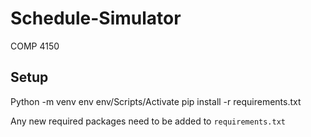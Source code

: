 # Schedule-Simulator
COMP 4150

## Setup
Python -m venv env
env/Scripts/Activate
pip install -r requirements.txt

Any new required packages need to be added to `requirements.txt` 